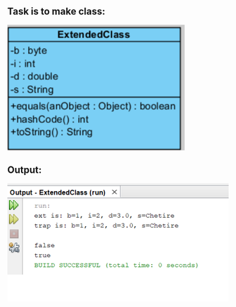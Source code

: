 Task is to make class:
-----------------------

![](https://github.com/Riernish/JavaPractiseTasks/blob/main/week2/ExtendedClass/task.png)


Output:
------
![Love yall](https://github.com/Riernish/JavaPractiseTasks/blob/main/week2/ExtendedClass/result.png)
